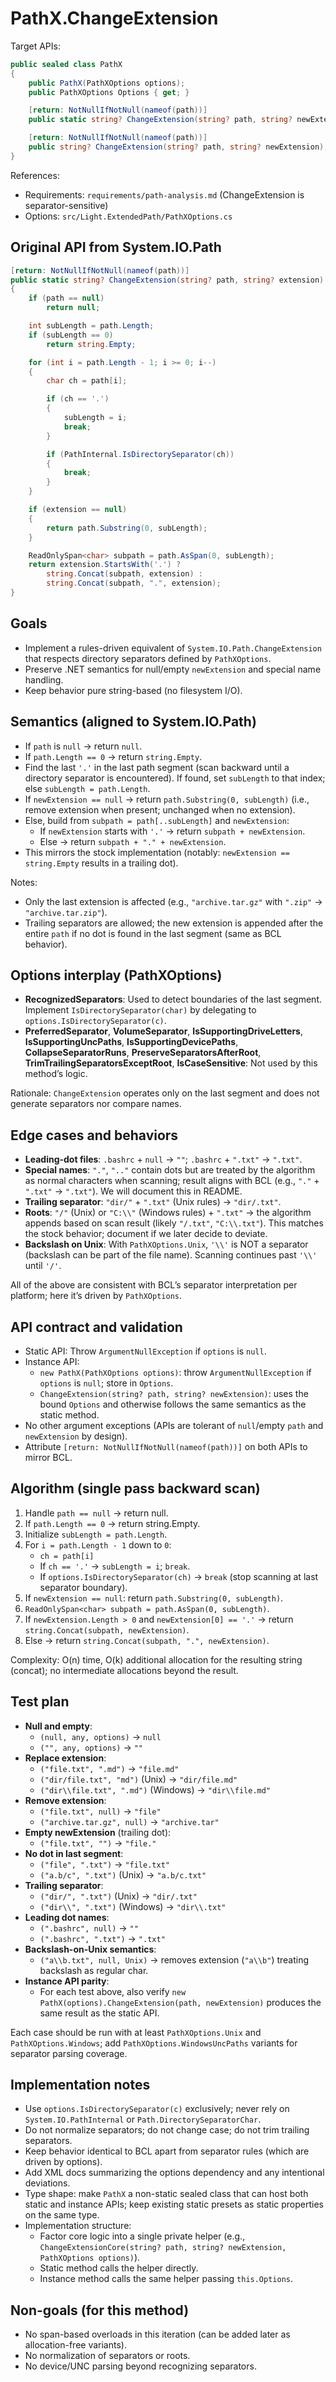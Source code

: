 # PathX.ChangeExtension

Target APIs:

```csharp
public sealed class PathX
{
    public PathX(PathXOptions options);
    public PathXOptions Options { get; }

    [return: NotNullIfNotNull(nameof(path))]
    public static string? ChangeExtension(string? path, string? newExtension, PathXOptions options);

    [return: NotNullIfNotNull(nameof(path))]
    public string? ChangeExtension(string? path, string? newExtension);
}
```

References:
- Requirements: `requirements/path-analysis.md` (ChangeExtension is separator-sensitive)
- Options: `src/Light.ExtendedPath/PathXOptions.cs`

## Original API from System.IO.Path

```csharp
[return: NotNullIfNotNull(nameof(path))]
public static string? ChangeExtension(string? path, string? extension)
{
    if (path == null)
        return null;

    int subLength = path.Length;
    if (subLength == 0)
        return string.Empty;

    for (int i = path.Length - 1; i >= 0; i--)
    {
        char ch = path[i];

        if (ch == '.')
        {
            subLength = i;
            break;
        }

        if (PathInternal.IsDirectorySeparator(ch))
        {
            break;
        }
    }

    if (extension == null)
    {
        return path.Substring(0, subLength);
    }

    ReadOnlySpan<char> subpath = path.AsSpan(0, subLength);
    return extension.StartsWith('.') ?
        string.Concat(subpath, extension) :
        string.Concat(subpath, ".", extension);
}
```

## Goals

- Implement a rules-driven equivalent of `System.IO.Path.ChangeExtension` that respects directory separators defined by `PathXOptions`.
- Preserve .NET semantics for null/empty `newExtension` and special name handling.
- Keep behavior pure string-based (no filesystem I/O).

## Semantics (aligned to System.IO.Path)

- If `path` is `null` → return `null`.
- If `path.Length == 0` → return `string.Empty`.
- Find the last `'.'` in the last path segment (scan backward until a directory separator is encountered). If found, set `subLength` to that index; else `subLength = path.Length`.
- If `newExtension == null` → return `path.Substring(0, subLength)` (i.e., remove extension when present; unchanged when no extension).
- Else, build from `subpath = path[..subLength]` and `newExtension`:
  - If `newExtension` starts with `'.'` → return `subpath + newExtension`.
  - Else → return `subpath + "." + newExtension`.
- This mirrors the stock implementation (notably: `newExtension == string.Empty` results in a trailing dot).

Notes:
- Only the last extension is affected (e.g., `"archive.tar.gz"` with `".zip"` → `"archive.tar.zip"`).
- Trailing separators are allowed; the new extension is appended after the entire `path` if no dot is found in the last segment (same as BCL behavior).

## Options interplay (PathXOptions)

- __RecognizedSeparators__: Used to detect boundaries of the last segment. Implement `IsDirectorySeparator(char)` by delegating to `options.IsDirectorySeparator(c)`.
- __PreferredSeparator__, __VolumeSeparator__, __IsSupportingDriveLetters__, __IsSupportingUncPaths__, __IsSupportingDevicePaths__, __CollapseSeparatorRuns__, __PreserveSeparatorsAfterRoot__, __TrimTrailingSeparatorsExceptRoot__, __IsCaseSensitive__: Not used by this method’s logic.

Rationale: `ChangeExtension` operates only on the last segment and does not generate separators nor compare names.

## Edge cases and behaviors

- __Leading-dot files__: `.bashrc` + `null` → `""`; `.bashrc` + `".txt"` → `".txt"`.
- __Special names__: `"."`, `".."` contain dots but are treated by the algorithm as normal characters when scanning; result aligns with BCL (e.g., `"."` + `".txt"` → `".txt"`). We will document this in README.
- __Trailing separator__: `"dir/"` + `".txt"` (Unix rules) → `"dir/.txt"`.
- __Roots__: `"/"` (Unix) or `"C:\\"` (Windows rules) + `".txt"` → the algorithm appends based on scan result (likely `"/.txt"`, `"C:\\.txt"`). This matches the stock behavior; document if we later decide to deviate.
- __Backslash on Unix__: With `PathXOptions.Unix`, `'\\'` is NOT a separator (backslash can be part of the file name). Scanning continues past `'\\'` until `'/'`.

All of the above are consistent with BCL’s separator interpretation per platform; here it’s driven by `PathXOptions`.

## API contract and validation

- Static API: Throw `ArgumentNullException` if `options` is `null`.
- Instance API:
  - `new PathX(PathXOptions options)`: throw `ArgumentNullException` if `options` is `null`; store in `Options`.
  - `ChangeExtension(string? path, string? newExtension)`: uses the bound `Options` and otherwise follows the same semantics as the static method.
- No other argument exceptions (APIs are tolerant of `null`/empty `path` and `newExtension` by design).
- Attribute `[return: NotNullIfNotNull(nameof(path))]` on both APIs to mirror BCL.

## Algorithm (single pass backward scan)

1. Handle `path == null` → return null.
2. If `path.Length == 0` → return string.Empty.
3. Initialize `subLength = path.Length`.
4. For `i = path.Length - 1` down to `0`:
   - `ch = path[i]`
   - If `ch == '.'` → `subLength = i`; `break`.
   - If `options.IsDirectorySeparator(ch)` → `break` (stop scanning at last separator boundary).
5. If `newExtension == null`: return `path.Substring(0, subLength)`.
6. `ReadOnlySpan<char> subpath = path.AsSpan(0, subLength)`.
7. If `newExtension.Length > 0` and `newExtension[0] == '.'` → return `string.Concat(subpath, newExtension)`.
8. Else → return `string.Concat(subpath, ".", newExtension)`.

Complexity: O(n) time, O(k) additional allocation for the resulting string (concat); no intermediate allocations beyond the result.

## Test plan

- __Null and empty__:
  - `(null, any, options)` → `null`
  - `("", any, options)` → `""`
- __Replace extension__:
  - `("file.txt", ".md")` → `"file.md"`
  - `("dir/file.txt", "md")` (Unix) → `"dir/file.md"`
  - `("dir\\file.txt", ".md")` (Windows) → `"dir\\file.md"`
- __Remove extension__:
  - `("file.txt", null)` → `"file"`
  - `("archive.tar.gz", null)` → `"archive.tar"`
- __Empty newExtension__ (trailing dot):
  - `("file.txt", "")` → `"file."`
- __No dot in last segment__:
  - `("file", ".txt")` → `"file.txt"`
  - `("a.b/c", ".txt")` (Unix) → `"a.b/c.txt"`
- __Trailing separator__:
  - `("dir/", ".txt")` (Unix) → `"dir/.txt"`
  - `("dir\\", ".txt")` (Windows) → `"dir\\.txt"`
- __Leading dot names__:
  - `(".bashrc", null)` → `""`
  - `(".bashrc", ".txt")` → `".txt"`
- __Backslash-on-Unix semantics__:
  - `("a\\b.txt", null, Unix)` → removes extension (`"a\\b"`) treating backslash as regular char.
- __Instance API parity__:
  - For each test above, also verify `new PathX(options).ChangeExtension(path, newExtension)` produces the same result as the static API.

Each case should be run with at least `PathXOptions.Unix` and `PathXOptions.Windows`; add `PathXOptions.WindowsUncPaths` variants for separator parsing coverage.

## Implementation notes

- Use `options.IsDirectorySeparator(c)` exclusively; never rely on `System.IO.PathInternal` or `Path.DirectorySeparatorChar`.
- Do not normalize separators; do not change case; do not trim trailing separators.
- Keep behavior identical to BCL apart from separator rules (which are driven by options).
- Add XML docs summarizing the options dependency and any intentional deviations.
- Type shape: make `PathX` a non-static sealed class that can host both static and instance APIs; keep existing static presets as static properties on the same type.
- Implementation structure:
  - Factor core logic into a single private helper (e.g., `ChangeExtensionCore(string? path, string? newExtension, PathXOptions options)`).
  - Static method calls the helper directly.
  - Instance method calls the same helper passing `this.Options`.

## Non-goals (for this method)

- No span-based overloads in this iteration (can be added later as allocation-free variants).
- No normalization of separators or roots.
- No device/UNC parsing beyond recognizing separators.
